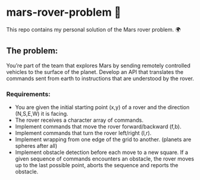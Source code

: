 # mars-rover-problem :milky_way:
This repo contains my personal solution of the Mars rover problem. :earth_africa:

## The problem:
You’re part of the team that explores Mars by sending remotely controlled vehicles to the surface of the planet. Develop an API that translates the commands sent from earth to instructions that are understood by the rover.

### Requirements:
- You are given the initial starting point (x,y) of a rover and the direction (N,S,E,W) it is facing.
- The rover receives a character array of commands.
- Implement commands that move the rover forward/backward (f,b).
- Implement commands that turn the rover left/right (l,r).
- Implement wrapping from one edge of the grid to another. (planets are spheres after all)
- Implement obstacle detection before each move to a new square. If a given sequence of commands encounters an obstacle, the rover moves up to the last possible point, aborts the sequence and reports the obstacle.
